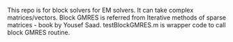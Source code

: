 This repo is for block solvers for EM solvers. It can take complex matrices/vectors.
Block GMRES is referred from Iterative methods of sparse matrices - book by Yousef Saad. 
testBlockGMRES.m is wrapper code to call block GMRES routine.
